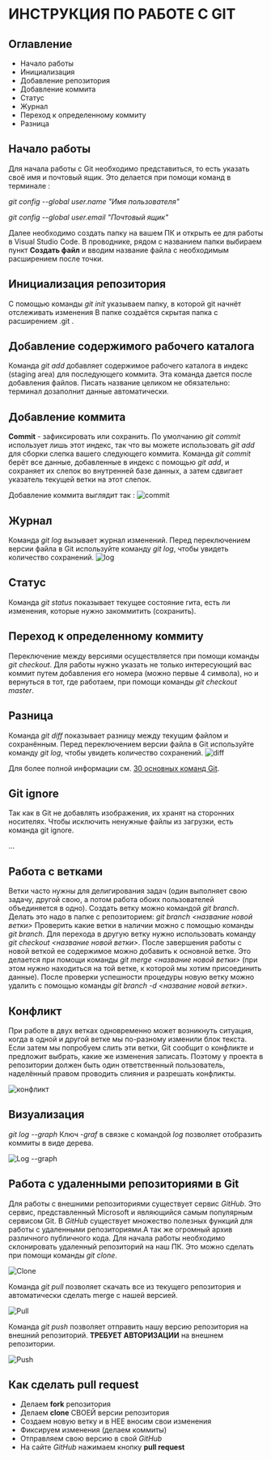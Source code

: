# ИНСТРУКЦИЯ ПО РАБОТЕ С GIT

## Оглавление

* Начало работы
* Инициализация
* Добавление репозитория
* Добавление коммита
* Статус
* Журнал
* Переход к определенному коммиту
* Разница

## **Начало работы**
Для начала работы с Git необходимо представиться, то есть указать своё имя и почтовый ящик. Это делается при помощи команд в терминале :

*git config --global user.name "Имя пользователя"*

*git config --global user.email "Почтовый ящик"*

Далее необходимо создать папку на вашем ПК и открыть ее для работы в Visual Studio Code. В проводнике, рядом с названием папки выбираем пункт
**Создать файл** и вводим название файла с необходимым расширением после точки.

## **Инициализация репозитория**
С помощью команды
*git init* указываем папку, в которой 
git начнёт отслеживать изменения
В папке создаётся скрытая папка с расширением .git .
## **Добавление содержимого рабочего каталога**
Команда 
*git add*
добавляет содержимое рабочего каталога 
в индекс (staging area) для последующего коммита. Эта команда дается после добавления 
файлов. Писать название целиком не обязательно: терминал дозаполнит данные автоматически.

## **Добавление коммита**

**Сommit** - зафиксировать или сохранить.
По умолчанию *git commit* использует лишь этот индекс, так что вы можете использовать *git add* 
для сборки слепка вашего следующего коммита.
Команда *git commit* берёт все данные, добавленные в индекс с помощью *git add*, и сохраняет их 
слепок во внутренней базе данных, а затем сдвигает указатель текущей ветки на этот слепок.

Добавление коммита выглядит так :
![commit](5.png)

## **Журнал**
Команда *git log* вызывает журнал изменений.
Перед переключением версии файла в Git 
используйте команду *git log*, чтобы увидеть 
количество сохранений.
![log](7.png)


## **Статус**
Команда *git status* показывает текущее состояние гита, есть 
ли изменения, которые нужно закоммитить 
(сохранить).

## **Переход к определенному коммиту**
Переключение между версиями осуществляется при помощи команды *git checkout*. 
Для работы нужно указать не только 
интересующий вас коммит путем добавления его номера (можно первые 4 символа), но и вернуться 
в тот, где работаем, при помощи команды 
*git checkout master*.



## **Разница**
Команда *git diff* показывает разницу между текущим файлом 
и сохранённым.
Перед переключением версии файла в Git 
используйте команду *git log*, чтобы увидеть 
количество сохранений.
![diff](8.png)

Для более полной информации см. [30 основных команд Git](https://habr.com/ru/company/ruvds/blog/599929/).

## **Git ignore**
Так как в Git не добавлять изображения, их хранят на сторонних 
носителях. Чтобы исключить ненужные файлы 
из загрузки, есть команда git ignore.

...
## **Работа с ветками**
Ветки часто нужны для делигирования задач (один выполняет свою задачу, другой свою, а потом работа обоих пользователей объединяется в одно).
Создать ветку можно командой *git branch*. 
Делать это надо в папке с репозиторием: 
*git branch <название новой ветки>*
Проверить какие ветки в наличии можно с помощью команды *git branch*.
Для перехода в другую ветку нужно использовать команду *git checkout <название новой ветки>*.
После завершения работы с новой веткой ее содержимое можно добавить к основной ветке. Это делается при помощи команды *git merge <название новой ветки>* (при этом нужно находиться на той ветке, к которой мы хотим присоединить данные).
После проверки успешности процедуры новую ветку можно удалить с помощью команды *git branch -d <название новой ветки>*. 

## **Конфликт**
При работе в двух ветках одновременно может 
возникнуть ситуация, когда в одной и другой 
ветке мы по-разному изменили блок текста. 
Если затем мы попробуем слить эти ветки, Git 
сообщит о конфликте и предложит выбрать, 
какие же изменения записать. 
Поэтому у проекта в репозитории должен быть один 
ответственный пользователь, наделённый правом проводить 
слияния и разрешать конфликты.

![конфликт](3.png)

## **Визуализация**
*git log --graph*
Ключ *-graf* в связке с командой *log* позволяет отобразить коммиты в виде дерева.

![Log --graph](15.png)

## **Работа с удаленными репозиториями в Git**

Для работы с внешними репозиториями  существует сервис *GitHub*. Это сервис, представленный Microsoft и являющийся самым популярным сервисом Git. В *GitHub* существует множество полезных функций для работы с удаленными репозиториями.А так же огромный архив различного публичного 
кода.
Для начала работы необходимо склонировать удаленный репозиторий на наш ПК. Это можно сделать при помощи команды *git clone*.

![Clone](23.png)

Команда *git pull* позволяет скачать все из текущего репозитория и автоматически 
сделать merge с нашей версией.

![Pull](25.png)

Команда *git push* позволяет отправить нашу версию репозитория на внешний 
репозиторий. **ТРЕБУЕТ АВТОРИЗАЦИИ** на внешнем репозитории.

![Push](24.png)

## **Как сделать pull request**

* Делаем **fork** репозитория 
* Делаем **clone** СВОЕЙ версии репозитория 
* Создаем новую ветку и в НЕЕ вносим свои изменения 
* Фиксируем изменения (делаем коммиты) 
* Отправляем свою версию в свой *GitHub* 
* На сайте *GitHub* нажимаем кнопку **pull request** 








